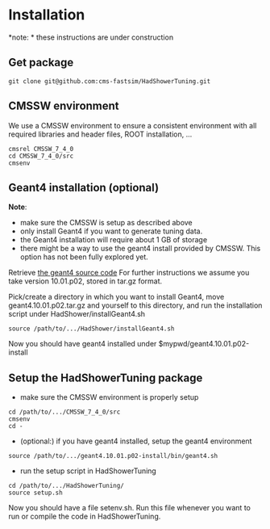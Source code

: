 # Installation

*note: * these instructions are under construction

## Get package

```
git clone git@github.com:cms-fastsim/HadShowerTuning.git
```

## CMSSW environment

We use a CMSSW environment to ensure a consistent environment with all required libraries and header files, ROOT installation, ...

```
cmsrel CMSSW_7_4_0
cd CMSSW_7_4_0/src
cmsenv
```
## Geant4 installation (optional)

**Note**: 
   * make sure the CMSSW is setup as described above
   * only install Geant4 if you want to generate tuning data.
   * the Geant4 installation will require about 1 GB of storage
   * there might be a way to use the geant4 install provided by CMSSW. This option has not been fully explored yet.

Retrieve [the geant4 source code](http://geant4.web.cern.ch/geant4/support/download.shtml)
For further instructions we assume you take version 10.01.p02, stored in tar.gz format.

Pick/create a directory in which you want to install Geant4,
move geant4.10.01.p02.tar.gz and yourself to this directory,
and run the installation script under HadShower/installGeant4.sh

```
source /path/to/.../HadShower/installGeant4.sh
```

Now you should have geant4 installed under $mypwd/geant4.10.01.p02-install

## Setup the HadShowerTuning package

   * make sure the CMSSW environment is properly setup
```
cd /path/to/.../CMSSW_7_4_0/src
cmsenv
cd -
```

   * (optional:) if you have geant4 installed, setup the geant4 environment
```
source /path/to/.../geant4.10.01.p02-install/bin/geant4.sh
```

   * run the setup script in HadShowerTuning

```
cd /path/to/.../HadShowerTuning/
source setup.sh
```

Now you should have a file setenv.sh.
Run this file whenever you want to run or compile the code in HadShowerTuning.
